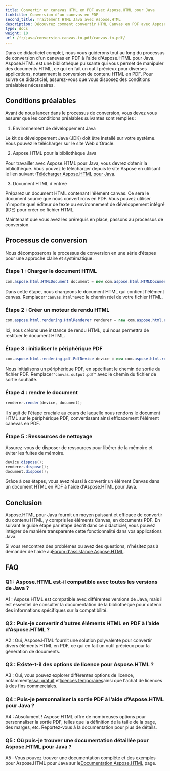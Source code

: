 ```yaml
---
title: Convertir un canevas HTML en PDF avec Aspose.HTML pour Java
linktitle: Conversion d'un canevas en PDF
second_title: Traitement HTML Java avec Aspose.HTML
description: Découvrez comment convertir HTML Canvas en PDF avec Aspose.HTML pour Java dans ce guide étape par étape.
type: docs
weight: 10
url: /fr/java/conversion-canvas-to-pdf/canvas-to-pdf/
---
```

Dans ce didacticiel complet, nous vous guiderons tout au long du processus de conversion d'un canevas en PDF à l'aide d'Aspose.HTML pour Java. Aspose.HTML est une bibliothèque puissante qui vous permet de manipuler des documents HTML, ce qui en fait un outil précieux pour diverses applications, notamment la conversion de contenu HTML en PDF. Pour suivre ce didacticiel, assurez-vous que vous disposez des conditions préalables nécessaires.

## Conditions préalables

Avant de nous lancer dans le processus de conversion, vous devez vous assurer que les conditions préalables suivantes sont remplies :

1. Environnement de développement Java

Le kit de développement Java (JDK) doit être installé sur votre système. Vous pouvez le télécharger sur le site Web d'Oracle.

2. Aspose.HTML pour la bibliothèque Java

 Pour travailler avec Aspose.HTML pour Java, vous devrez obtenir la bibliothèque. Vous pouvez le télécharger depuis le site Aspose en utilisant le lien suivant :[Télécharger Aspose.HTML pour Java](https://releases.aspose.com/html/java/).

3. Document HTML d'entrée

Préparez un document HTML contenant l'élément canvas. Ce sera le document source que nous convertirons en PDF. Vous pouvez utiliser n'importe quel éditeur de texte ou environnement de développement intégré (IDE) pour créer ce fichier HTML.

Maintenant que vous avez les prérequis en place, passons au processus de conversion.

## Processus de conversion

Nous décomposerons le processus de conversion en une série d’étapes pour une approche claire et systématique.

### Étape 1 : Charger le document HTML

```java
com.aspose.html.HTMLDocument document = new com.aspose.html.HTMLDocument(Resources.input("canvas.html"));
```

 Dans cette étape, nous chargeons le document HTML qui contient l'élément canvas. Remplacer`"canvas.html"`avec le chemin réel de votre fichier HTML.

### Étape 2 : Créer un moteur de rendu HTML

```java
com.aspose.html.rendering.HtmlRenderer renderer = new com.aspose.html.rendering.HtmlRenderer();
```

Ici, nous créons une instance de rendu HTML, qui nous permettra de restituer le document HTML.

### Étape 3 : initialiser le périphérique PDF

```java
com.aspose.html.rendering.pdf.PdfDevice device = new com.aspose.html.rendering.pdf.PdfDevice(Resources.output("canvas.output.pdf"));
```

 Nous initialisons un périphérique PDF, en spécifiant le chemin de sortie du fichier PDF. Remplacer`"canvas.output.pdf"` avec le chemin du fichier de sortie souhaité.

### Étape 4 : rendre le document

```java
renderer.render(device, document);
```

Il s'agit de l'étape cruciale au cours de laquelle nous rendons le document HTML sur le périphérique PDF, convertissant ainsi efficacement l'élément canevas en PDF.

### Étape 5 : Ressources de nettoyage

Assurez-vous de disposer de ressources pour libérer de la mémoire et éviter les fuites de mémoire.

```java
device.dispose();
renderer.dispose();
document.dispose();
```

Grâce à ces étapes, vous avez réussi à convertir un élément Canvas dans un document HTML en PDF à l'aide d'Aspose.HTML pour Java.

## Conclusion

Aspose.HTML pour Java fournit un moyen puissant et efficace de convertir du contenu HTML, y compris les éléments Canvas, en documents PDF. En suivant le guide étape par étape décrit dans ce didacticiel, vous pouvez intégrer de manière transparente cette fonctionnalité dans vos applications Java.

 Si vous rencontrez des problèmes ou avez des questions, n'hésitez pas à demander de l'aide au[Forum d'assistance Aspose.HTML](https://forum.aspose.com/).

## FAQ

### Q1 : Aspose.HTML est-il compatible avec toutes les versions de Java ?

A1 : Aspose.HTML est compatible avec différentes versions de Java, mais il est essentiel de consulter la documentation de la bibliothèque pour obtenir des informations spécifiques sur la compatibilité.

### Q2 : Puis-je convertir d’autres éléments HTML en PDF à l’aide d’Aspose.HTML ?

A2 : Oui, Aspose.HTML fournit une solution polyvalente pour convertir divers éléments HTML en PDF, ce qui en fait un outil précieux pour la génération de documents.

### Q3 : Existe-t-il des options de licence pour Aspose.HTML ?

 A3 : Oui, vous pouvez explorer différentes options de licence, notamment[essai gratuit](https://releases.aspose.com/) et[licences temporaires](https://purchase.aspose.com/temporary-license/)ainsi que l'achat de licences à des fins commerciales.

### Q4 : Puis-je personnaliser la sortie PDF à l’aide d’Aspose.HTML pour Java ?

A4 : Absolument ! Aspose.HTML offre de nombreuses options pour personnaliser la sortie PDF, telles que la définition de la taille de la page, des marges, etc. Reportez-vous à la documentation pour plus de détails.

### Q5 : Où puis-je trouver une documentation détaillée pour Aspose.HTML pour Java ?

 A5 : Vous pouvez trouver une documentation complète et des exemples pour Aspose.HTML pour Java sur le[Documentation Aspose.HTML](https://reference.aspose.com/html/java/) page.